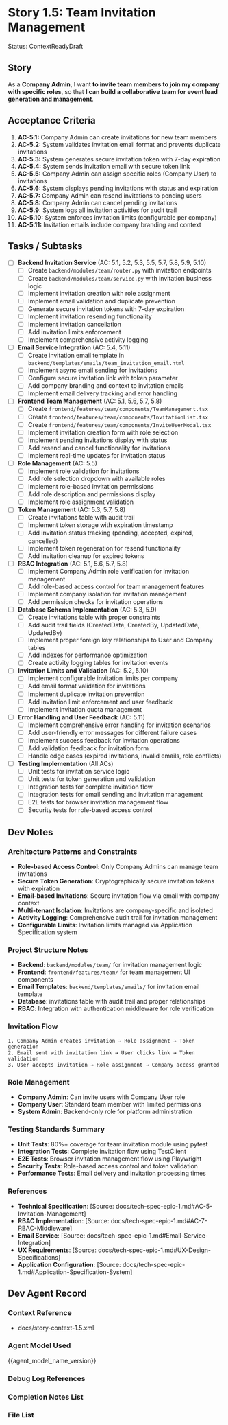 # Story 1.5: Team Invitation Management

Status: ContextReadyDraft

## Story

As a **Company Admin**,
I want **to invite team members to join my company with specific roles**,
so that **I can build a collaborative team for event lead generation and management**.

## Acceptance Criteria

1. **AC-5.1:** Company Admin can create invitations for new team members
2. **AC-5.2:** System validates invitation email format and prevents duplicate invitations
3. **AC-5.3:** System generates secure invitation token with 7-day expiration
4. **AC-5.4:** System sends invitation email with secure token link
5. **AC-5.5:** Company Admin can assign specific roles (Company User) to invitations
6. **AC-5.6:** System displays pending invitations with status and expiration
7. **AC-5.7:** Company Admin can resend invitations to pending users
8. **AC-5.8:** Company Admin can cancel pending invitations
9. **AC-5.9:** System logs all invitation activities for audit trail
10. **AC-5.10:** System enforces invitation limits (configurable per company)
11. **AC-5.11:** Invitation emails include company branding and context

## Tasks / Subtasks

- [ ] **Backend Invitation Service** (AC: 5.1, 5.2, 5.3, 5.5, 5.7, 5.8, 5.9, 5.10)
  - [ ] Create `backend/modules/team/router.py` with invitation endpoints
  - [ ] Create `backend/modules/team/service.py` with invitation business logic
  - [ ] Implement invitation creation with role assignment
  - [ ] Implement email validation and duplicate prevention
  - [ ] Generate secure invitation tokens with 7-day expiration
  - [ ] Implement invitation resending functionality
  - [ ] Implement invitation cancellation
  - [ ] Add invitation limits enforcement
  - [ ] Implement comprehensive activity logging

- [ ] **Email Service Integration** (AC: 5.4, 5.11)
  - [ ] Create invitation email template in `backend/templates/emails/team_invitation_email.html`
  - [ ] Implement async email sending for invitations
  - [ ] Configure secure invitation link with token parameter
  - [ ] Add company branding and context to invitation emails
  - [ ] Implement email delivery tracking and error handling

- [ ] **Frontend Team Management** (AC: 5.1, 5.6, 5.7, 5.8)
  - [ ] Create `frontend/features/team/components/TeamManagement.tsx`
  - [ ] Create `frontend/features/team/components/InvitationList.tsx`
  - [ ] Create `frontend/features/team/components/InviteUserModal.tsx`
  - [ ] Implement invitation creation form with role selection
  - [ ] Implement pending invitations display with status
  - [ ] Add resend and cancel functionality for invitations
  - [ ] Implement real-time updates for invitation status

- [ ] **Role Management** (AC: 5.5)
  - [ ] Implement role validation for invitations
  - [ ] Add role selection dropdown with available roles
  - [ ] Implement role-based invitation permissions
  - [ ] Add role description and permissions display
  - [ ] Implement role assignment validation

- [ ] **Token Management** (AC: 5.3, 5.7, 5.8)
  - [ ] Create invitations table with audit trail
  - [ ] Implement token storage with expiration timestamp
  - [ ] Add invitation status tracking (pending, accepted, expired, cancelled)
  - [ ] Implement token regeneration for resend functionality
  - [ ] Add invitation cleanup for expired tokens

- [ ] **RBAC Integration** (AC: 5.1, 5.6, 5.7, 5.8)
  - [ ] Implement Company Admin role verification for invitation management
  - [ ] Add role-based access control for team management features
  - [ ] Implement company isolation for invitation management
  - [ ] Add permission checks for invitation operations

- [ ] **Database Schema Implementation** (AC: 5.3, 5.9)
  - [ ] Create invitations table with proper constraints
  - [ ] Add audit trail fields (CreatedDate, CreatedBy, UpdatedDate, UpdatedBy)
  - [ ] Implement proper foreign key relationships to User and Company tables
  - [ ] Add indexes for performance optimization
  - [ ] Create activity logging tables for invitation events

- [ ] **Invitation Limits and Validation** (AC: 5.2, 5.10)
  - [ ] Implement configurable invitation limits per company
  - [ ] Add email format validation for invitations
  - [ ] Implement duplicate invitation prevention
  - [ ] Add invitation limit enforcement and user feedback
  - [ ] Implement invitation quota management

- [ ] **Error Handling and User Feedback** (AC: 5.11)
  - [ ] Implement comprehensive error handling for invitation scenarios
  - [ ] Add user-friendly error messages for different failure cases
  - [ ] Implement success feedback for invitation operations
  - [ ] Add validation feedback for invitation form
  - [ ] Handle edge cases (expired invitations, invalid emails, role conflicts)

- [ ] **Testing Implementation** (All ACs)
  - [ ] Unit tests for invitation service logic
  - [ ] Unit tests for token generation and validation
  - [ ] Integration tests for complete invitation flow
  - [ ] Integration tests for email sending and invitation management
  - [ ] E2E tests for browser invitation management flow
  - [ ] Security tests for role-based access control

## Dev Notes

### Architecture Patterns and Constraints
- **Role-based Access Control**: Only Company Admins can manage team invitations
- **Secure Token Generation**: Cryptographically secure invitation tokens with expiration
- **Email-based Invitations**: Secure invitation flow via email with company context
- **Multi-tenant Isolation**: Invitations are company-specific and isolated
- **Activity Logging**: Comprehensive audit trail for invitation management
- **Configurable Limits**: Invitation limits managed via Application Specification system

### Project Structure Notes
- **Backend**: `backend/modules/team/` for invitation management logic
- **Frontend**: `frontend/features/team/` for team management UI components
- **Email Templates**: `backend/templates/emails/` for invitation email template
- **Database**: invitations table with audit trail and proper relationships
- **RBAC**: Integration with authentication middleware for role verification

### Invitation Flow
```
1. Company Admin creates invitation → Role assignment → Token generation
2. Email sent with invitation link → User clicks link → Token validation
3. User accepts invitation → Role assignment → Company access granted
```

### Role Management
- **Company Admin**: Can invite users with Company User role
- **Company User**: Standard team member with limited permissions
- **System Admin**: Backend-only role for platform administration

### Testing Standards Summary
- **Unit Tests**: 80%+ coverage for team invitation module using pytest
- **Integration Tests**: Complete invitation flow using TestClient
- **E2E Tests**: Browser invitation management flow using Playwright
- **Security Tests**: Role-based access control and token validation
- **Performance Tests**: Email delivery and invitation processing times

### References
- **Technical Specification**: [Source: docs/tech-spec-epic-1.md#AC-5-Invitation-Management]
- **RBAC Implementation**: [Source: docs/tech-spec-epic-1.md#AC-7-RBAC-Middleware]
- **Email Service**: [Source: docs/tech-spec-epic-1.md#Email-Service-Integration]
- **UX Requirements**: [Source: docs/tech-spec-epic-1.md#UX-Design-Specifications]
- **Application Configuration**: [Source: docs/tech-spec-epic-1.md#Application-Specification-System]

## Dev Agent Record

### Context Reference
- docs/story-context-1.5.xml

### Agent Model Used
{{agent_model_name_version}}

### Debug Log References

### Completion Notes List

### File List
